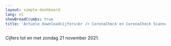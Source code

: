 ```yaml
---
layout: simple-dashboard
lang: nl
showBreadCrumbs: true
title: 'Actuele downloadcijfers<br /> CoronaCheck en CoronaCheck Scanner' 
---
```

Cijfers tot en met zondag 21 november 2021.
